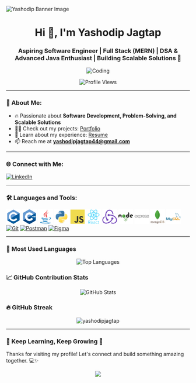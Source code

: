 <!--Banner-->
![Yashodip Banner Image](./banner.png)
<h1 align="center">Hi 👋, I'm Yashodip Jagtap</h1>
<h3 align="center">Aspiring Software Engineer | Full Stack (MERN) | DSA & Advanced Java Enthusiast | Building Scalable Solutions 🚀</h3>

<p align="center">
  <img src="https://media1.giphy.com/media/v1.Y2lkPTc5MGI3NjExYXg2cDQycHQ2Z202cHk5bWRlczU0MDBscW1rZml5YTY5emNqYzd6diZlcD12MV9pbnRlcm5hbF9naWZfYnlfaWQmY3Q9Zw/VTtANKl0beDFQRLDTh/giphy.gif" alt="Coding" width="400"/>
</p>

<p align="center">
  <img src="https://komarev.com/ghpvc/?username=yashodipjagtap&label=Profile%20Views&color=0e75b6&style=flat" alt="Profile Views"/>
</p>

---

### 🚀 About Me:
- 🔥 Passionate about **Software Development, Problem-Solving, and Scalable Solutions**  
- 👨‍💻 Check out my projects: [Portfolio](https://github.com/YashodipJagtap)  
- 📄 Learn about my experience: [Resume](https://github.com/YashodipJagtap)  
- 📫 Reach me at **yashodipjagtap44@gmail.com**  

---

### 🌐 Connect with Me:
<p align="left">
  <a href="https://linkedin.com/in/yashodipjagtap" target="blank">
    <img src="https://raw.githubusercontent.com/rahuldkjain/github-profile-readme-generator/master/src/images/icons/Social/linked-in-alt.svg" alt="LinkedIn" height="30" width="40"/>
  </a>
</p>

---

### 🛠️ Languages and Tools:
<p align="left">
  <a href="https://www.cprogramming.com/" target="_blank"><img src="https://raw.githubusercontent.com/devicons/devicon/master/icons/c/c-original.svg" alt="C" width="40" height="40"/></a>
  <a href="https://www.w3schools.com/cpp/" target="_blank"><img src="https://raw.githubusercontent.com/devicons/devicon/master/icons/cplusplus/cplusplus-original.svg" alt="C++" width="40" height="40"/></a>
  <a href="https://www.java.com" target="_blank"><img src="https://raw.githubusercontent.com/devicons/devicon/master/icons/java/java-original.svg" alt="Java" width="40" height="40"/></a>
  <a href="https://www.python.org" target="_blank"><img src="https://raw.githubusercontent.com/devicons/devicon/master/icons/python/python-original.svg" alt="Python" width="40" height="40"/></a>
  <a href="https://developer.mozilla.org/en-US/docs/Web/JavaScript" target="_blank"><img src="https://raw.githubusercontent.com/devicons/devicon/master/icons/javascript/javascript-original.svg" alt="JavaScript" width="40" height="40"/></a>
  <a href="https://reactjs.org/" target="_blank"><img src="https://raw.githubusercontent.com/devicons/devicon/master/icons/react/react-original-wordmark.svg" alt="React" width="40" height="40"/></a>
  <a href="https://redux.js.org" target="_blank"><img src="https://raw.githubusercontent.com/devicons/devicon/master/icons/redux/redux-original.svg" alt="Redux" width="40" height="40"/></a>
  <a href="https://nodejs.org" target="_blank"><img src="https://raw.githubusercontent.com/devicons/devicon/master/icons/nodejs/nodejs-original-wordmark.svg" alt="Node.js" width="40" height="40"/></a>
  <a href="https://expressjs.com" target="_blank"><img src="https://raw.githubusercontent.com/devicons/devicon/master/icons/express/express-original-wordmark.svg" alt="Express.js" width="40" height="40"/></a>
  <a href="https://www.mongodb.com/" target="_blank"><img src="https://raw.githubusercontent.com/devicons/devicon/master/icons/mongodb/mongodb-original-wordmark.svg" alt="MongoDB" width="40" height="40"/></a>
  <a href="https://www.mysql.com/" target="_blank"><img src="https://raw.githubusercontent.com/devicons/devicon/master/icons/mysql/mysql-original-wordmark.svg" alt="MySQL" width="40" height="40"/></a>
  <a href="https://git-scm.com/" target="_blank"><img src="https://www.vectorlogo.zone/logos/git-scm/git-scm-icon.svg" alt="Git" width="40" height="40"/></a>
  <a href="https://postman.com" target="_blank"><img src="https://www.vectorlogo.zone/logos/getpostman/getpostman-icon.svg" alt="Postman" width="40" height="40"/></a>
  <a href="https://www.figma.com/" target="_blank"><img src="https://www.vectorlogo.zone/logos/figma/figma-icon.svg" alt="Figma" width="40" height="40"/></a>
</p>

---

### 📌 **Most Used Languages**
<p align="center">
  <img src="https://github-readme-stats.vercel.app/api/top-langs?username=yashodipjagtap&show_icons=true&locale=en&layout=compact" alt="Top Languages"/>
</p>

### 📈 **GitHub Contribution Stats**
<p align="center">
  <img src="https://github-readme-stats.vercel.app/api?username=yashodipjagtap&show_icons=true&locale=en" alt="GitHub Stats"/>
</p>

### 🔥 **GitHub Streak**
<p align="center"><img align="center" src="https://github-readme-streak-stats.herokuapp.com/?user=yashodipjagtap&" alt="yashodipjagtap" /></p>

---

### 🎯 Keep Learning, Keep Growing 🚀
Thanks for visiting my profile! Let's connect and build something amazing together. 💻✨

<p align="center">
    <img src="https://capsule-render.vercel.app/api?type=waving&color=gradient&height=65&section=footer" />
</p>
